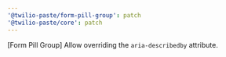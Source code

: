 ```yaml
---
'@twilio-paste/form-pill-group': patch
'@twilio-paste/core': patch
---
```


[Form Pill Group] Allow overriding the `aria-describedby` attribute.
